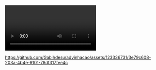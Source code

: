 <video>advinhacao/assets/123336731/3e79c608-203a-4b4e-9101-78df317fee4c.mp4</video>



https://github.com/Gabihdesu/advinhacao/assets/123336731/3e79c608-203a-4b4e-9101-78df317fee4c

